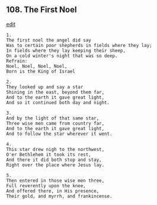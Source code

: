 
## 108.  The First Noel
[edit](https://docs.google.com/document/d/1B2G1OxkK9hBQgMWvRM3236ZNRY_Q1zLO/edit?mode=html)




    1.
    The first noel the angel did say
    Was to certain poor shepherds in fields where they lay;
    In fields where they lay keeping their sheep,
    On a cold winter's night that was so deep.
    Refrain:
    Noel, Noel, Noel, Noel,
    Born is the King of Israel

    2.
    They looked up and say a star
    Shining in the east, beyond them far,
    And to the earth it gave great light,
    And so it continued both day and night.

    3.
    And by the light of that same star,
    Three wise men came from country far,
    And to the earth it gave great light,
    And to follow the star wherever it went.

    4.
    This star drew nigh to the northwest,
    O'er Bethlehem it took its rest,
    And there it did both stop and stay,
    Right over the place where Jesus lay.

    5.
    Then entered in those wise men three,
    Full reverently upon the knee,
    And offered there, in His presence,
    Their gold, and myrrh, and frankincense.
